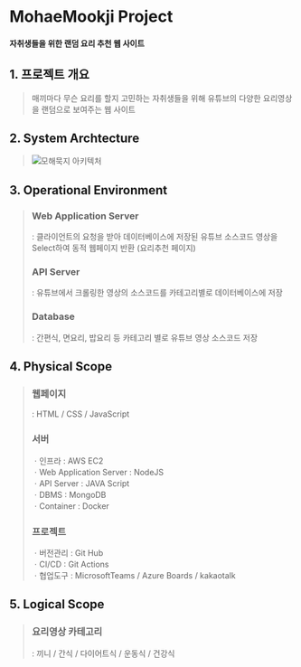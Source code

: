 # **MohaeMookji Project**
#### 자취생들을 위한 랜덤 요리 추천 웹 사이트

## **1. 프로젝트 개요**
> 매끼마다 무슨 요리를 할지 고민하는 자취생들을 위해 유튜브의 다양한 요리영상을 랜덤으로 보여주는 웹 사이트
## **2. System Archtecture**
>![모해묵지 아키텍처](https://user-images.githubusercontent.com/33280934/129690587-4d290e30-f406-4333-8fc7-de880dba7e48.png)

## **3. Operational Environment**
> ### Web Application Server
> : 클라이언트의 요청을 받아 데이터베이스에 저장된 유튜브 소스코드 영상을 Select하여 동적 웹페이지 반환 (요리추천 페이지)
> ### API Server
> : 유튜브에서 크롤링한 영상의 소스코드를 카테고리별로 데이터베이스에 저장
> ### Database
> : 간편식, 면요리, 밥요리 등 카테고리 별로 유튜브 영상 소스코드 저장

## **4. Physical Scope**
> ### 웹페이지  
> : HTML / CSS / JavaScript  
> ### 서버  
> ㆍ인프라 : AWS EC2  
> ㆍWeb Application Server : NodeJS  
> ㆍAPI Server : JAVA Script  
> ㆍDBMS : MongoDB  
> ㆍContainer : Docker  
> ### 프로젝트  
> ㆍ버전관리 : Git Hub  
> ㆍCI/CD : Git Actions  
> ㆍ협업도구 : MicrosoftTeams / Azure Boards  / kakaotalk

## **5. Logical Scope**
> ### 요리영상 카테고리
> : 끼니 / 간식 / 다이어트식 / 운동식 / 건강식

